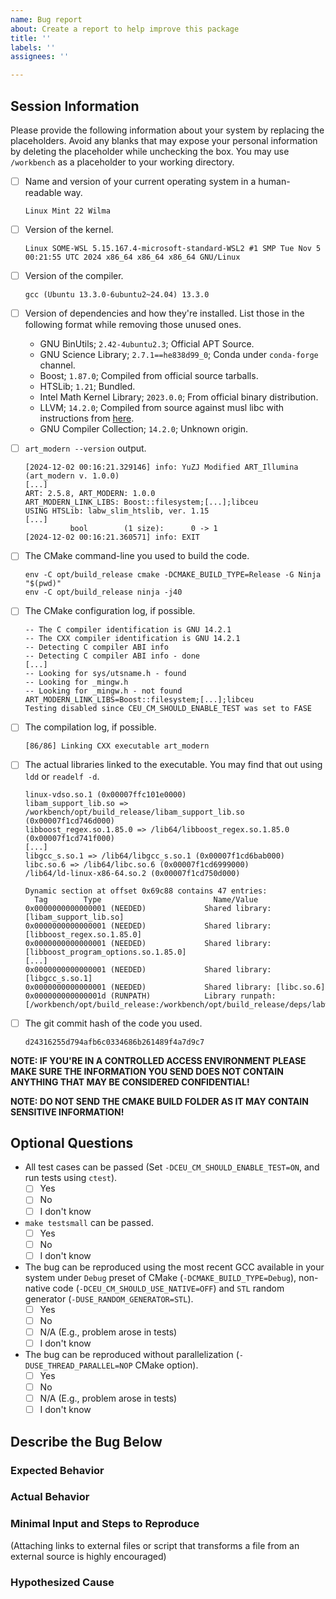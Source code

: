 ```yaml
---
name: Bug report
about: Create a report to help improve this package
title: ''
labels: ''
assignees: ''

---
```


## Session Information

Please provide the following information about your system by replacing the placeholders. Avoid any blanks that may expose your personal information by deleting the placeholder while unchecking the box. You may use `/workbench` as a placeholder to your working directory.

- [ ] Name and version of your current operating system in a human-readable way.

  `Linux Mint 22 Wilma`

- [ ] Version of the kernel.

  ```text
  Linux SOME-WSL 5.15.167.4-microsoft-standard-WSL2 #1 SMP Tue Nov 5 00:21:55 UTC 2024 x86_64 x86_64 x86_64 GNU/Linux
  ```

- [ ] Version of the compiler.

  ```text
  gcc (Ubuntu 13.3.0-6ubuntu2~24.04) 13.3.0
  ```

- [ ] Version of dependencies and how they're installed. List those in the following format while removing those unused ones.

  - GNU BinUtils; `2.42-4ubuntu2.3`; Official APT Source.
  - GNU Science Library; `2.7.1==he838d99_0`; Conda under `conda-forge` channel.
  - Boost; `1.87.0`; Compiled from official source tarballs.
  - HTSLib; `1.21`; Bundled.
  - Intel Math Kernel Library; `2023.0.0`; From official binary distribution.
  - LLVM; `14.2.0`; Compiled from source against musl libc with instructions from [here](https://wiki.musl-libc.org/building-llvm.html).
  - GNU Compiler Collection; `14.2.0`; Unknown origin.

- [ ] `art_modern --version` output.

  ```text
  [2024-12-02 00:16:21.329146] info: YuZJ Modified ART_Illumina (art_modern v. 1.0.0)
  [...]
  ART: 2.5.8, ART_MODERN: 1.0.0
  ART_MODERN_LINK_LIBS: Boost::filesystem;[...];libceu
  USING HTSLib: labw_slim_htslib, ver. 1.15
  [...]
            bool        (1 size):      0 -> 1
  [2024-12-02 00:16:21.360571] info: EXIT
  ```

- [ ] The CMake command-line you used to build the code.

  ```shell
  env -C opt/build_release cmake -DCMAKE_BUILD_TYPE=Release -G Ninja "$(pwd)"
  env -C opt/build_release ninja -j40
  ```

- [ ] The CMake configuration log, if possible.

  ```text
  -- The C compiler identification is GNU 14.2.1
  -- The CXX compiler identification is GNU 14.2.1
  -- Detecting C compiler ABI info
  -- Detecting C compiler ABI info - done
  [...]
  -- Looking for sys/utsname.h - found
  -- Looking for _mingw.h
  -- Looking for _mingw.h - not found
  ART_MODERN_LINK_LIBS=Boost::filesystem;[...];libceu
  Testing disabled since CEU_CM_SHOULD_ENABLE_TEST was set to FASE
  ```

- [ ] The compilation log, if possible.

  ```text
  [86/86] Linking CXX executable art_modern
  ```

- [ ] The actual libraries linked to the executable. You may find that out using `ldd` or `readelf -d`.

  ```text
  linux-vdso.so.1 (0x00007ffc101e0000)
  libam_support_lib.so => /workbench/opt/build_release/libam_support_lib.so (0x00007f1cd746d000)
  libboost_regex.so.1.85.0 => /lib64/libboost_regex.so.1.85.0 (0x00007f1cd741f000)
  [...]
  libgcc_s.so.1 => /lib64/libgcc_s.so.1 (0x00007f1cd6bab000)
  libc.so.6 => /lib64/libc.so.6 (0x00007f1cd6999000)
  /lib64/ld-linux-x86-64.so.2 (0x00007f1cd750d000)
  ```

  ```text
  Dynamic section at offset 0x69c88 contains 47 entries:
    Tag        Type                         Name/Value
  0x0000000000000001 (NEEDED)             Shared library: [libam_support_lib.so]
  0x0000000000000001 (NEEDED)             Shared library: [libboost_regex.so.1.85.0]
  0x0000000000000001 (NEEDED)             Shared library: [libboost_program_options.so.1.85.0]
  [...]
  0x0000000000000001 (NEEDED)             Shared library: [libgcc_s.so.1]
  0x0000000000000001 (NEEDED)             Shared library: [libc.so.6]
  0x000000000000001d (RUNPATH)            Library runpath: [/workbench/opt/build_release:/workbench/opt/build_release/deps/labw_slim_htslib:/workbench/opt/build_release/deps/slim_libceu]
  ```

- [ ] The git commit hash of the code you used.

  ```text
  d24316255d794afb6c0334686b261489f4a7d9c7
  ```

**NOTE: IF YOU'RE IN A CONTROLLED ACCESS ENVIRONMENT PLEASE MAKE SURE THE INFORMATION YOU SEND DOES NOT CONTAIN ANYTHING THAT MAY BE CONSIDERED CONFIDENTIAL!**

**NOTE: DO NOT SEND THE CMAKE BUILD FOLDER AS IT MAY CONTAIN SENSITIVE INFORMATION!**

## Optional Questions

- All test cases can be passed (Set `-DCEU_CM_SHOULD_ENABLE_TEST=ON`, and run tests using `ctest`).
  - [ ] Yes
  - [ ] No
  - [ ] I don't know
- `make testsmall` can be passed.
  - [ ] Yes
  - [ ] No
  - [ ] I don't know
- The bug can be reproduced using the most recent GCC available in your system under `Debug` preset of CMake (`-DCMAKE_BUILD_TYPE=Debug`), non-native code (`-DCEU_CM_SHOULD_USE_NATIVE=OFF`) and `STL` random generator (`-DUSE_RANDOM_GENERATOR=STL`).
  - [ ] Yes
  - [ ] No
  - [ ] N/A (E.g., problem arose in tests)
  - [ ] I don't know
- The bug can be reproduced without parallelization (`-DUSE_THREAD_PARALLEL=NOP` CMake option).
  - [ ] Yes
  - [ ] No
  - [ ] N/A (E.g., problem arose in tests)
  - [ ] I don't know

## Describe the Bug Below

### Expected Behavior

### Actual Behavior

### Minimal Input and Steps to Reproduce

(Attaching links to external files or script that transforms a file from an external source is highly encouraged)

### Hypothesized Cause
